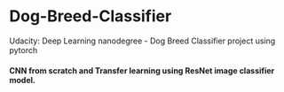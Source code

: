 # Dog-Breed-Classifier
Udacity: Deep Learning nanodegree -  Dog Breed Classifier project using pytorch

#### CNN from scratch and Transfer learning using ResNet image classifier model.
